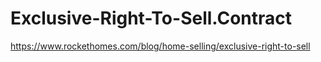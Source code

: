 # Exclusive-Right-To-Sell.Contract
https://www.rockethomes.com/blog/home-selling/exclusive-right-to-sell
